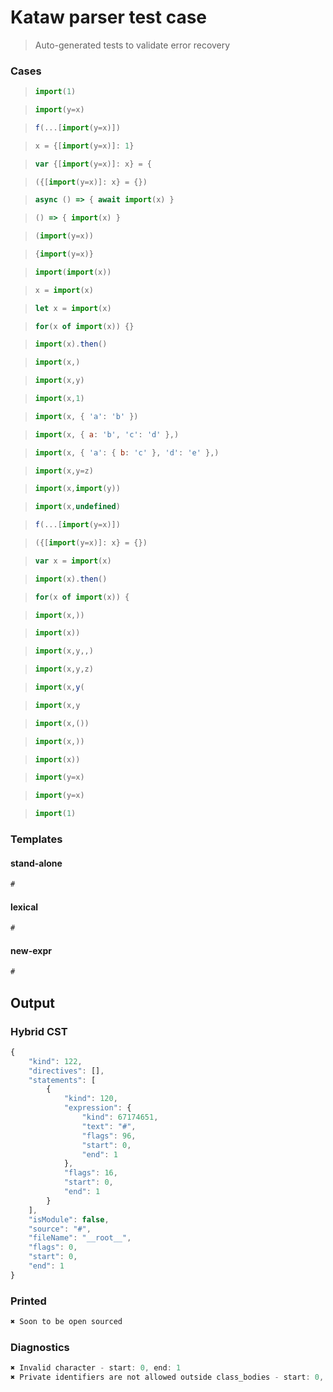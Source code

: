 # Kataw parser test case

> Auto-generated tests to validate error recovery
>

### Cases

> `````js
> import(1)
> `````

> `````js
> import(y=x)
> `````

> `````js
> f(...[import(y=x)])
> `````

> `````js
> x = {[import(y=x)]: 1}
> `````

> `````js
> var {[import(y=x)]: x} = {
> `````

> `````js
> ({[import(y=x)]: x} = {})
> `````

> `````js
> async () => { await import(x) }
> `````

> `````js
> () => { import(x) }
> `````

> `````js
> (import(y=x))
> `````

> `````js
> {import(y=x)}
> `````

> `````js
> import(import(x))
> `````

> `````js
> x = import(x)
> `````

> `````js
> let x = import(x)
> `````

> `````js
> for(x of import(x)) {}
> `````

> `````js
> import(x).then()
> `````

> `````js
> import(x,)
> `````

> `````js
> import(x,y)
> `````

> `````js
> import(x,1)
> `````

> `````js
> import(x, { 'a': 'b' })
> `````

> `````js
> import(x, { a: 'b', 'c': 'd' },)
> `````

> `````js
> import(x, { 'a': { b: 'c' }, 'd': 'e' },)
> `````

> `````js
> import(x,y=z)
> `````

> `````js
> import(x,import(y))
> `````

> `````js
> import(x,undefined)
> `````

> `````js
> f(...[import(y=x)])
> `````

> `````js
> ({[import(y=x)]: x} = {})
> `````

> `````js
> var x = import(x)
> `````

> `````js
> import(x).then()
> `````

> `````js
> for(x of import(x)) {
> `````

> `````js
> import(x,))
> `````

> `````js
> import(x))
> `````

> `````js
> import(x,y,,)
> `````

> `````js
> import(x,y,z)
> `````

> `````js
> import(x,y(
> `````

> `````js
> import(x,y
> `````

> `````js
> import(x,())
> `````

> `````js
> import(x,))
> `````

> `````js
> import(x))
> `````

> `````js
> import(y=x)
> `````

> `````js
> import(y=x)
> `````

> `````js
> import(1)
> `````

### Templates

#### stand-alone

`````js
#
`````

#### lexical

`````js
#
`````

#### new-expr

`````js
#
`````

## Output

### Hybrid CST

```javascript
{
    "kind": 122,
    "directives": [],
    "statements": [
        {
            "kind": 120,
            "expression": {
                "kind": 67174651,
                "text": "#",
                "flags": 96,
                "start": 0,
                "end": 1
            },
            "flags": 16,
            "start": 0,
            "end": 1
        }
    ],
    "isModule": false,
    "source": "#",
    "fileName": "__root__",
    "flags": 0,
    "start": 0,
    "end": 1
}
```

### Printed

```javascript
✖ Soon to be open sourced
```

### Diagnostics

```javascript
✖ Invalid character - start: 0, end: 1
✖ Private identifiers are not allowed outside class_bodies - start: 0, end: 1

```

